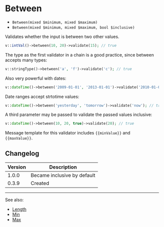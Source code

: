 # Between

- `Between(mixed $minimum, mixed $maximum)`
- `Between(mixed $minimum, mixed $maximum, bool $inclusive)`

Validates whether the input is between two other values.

```php
v::intVal()->between(10, 20)->validate(15); // true
```

The type as the first validator in a chain is a good practice,
since between accepts many types:

```php
v::stringType()->between('a', 'f')->validate('c'); // true
```

Also very powerful with dates:

```php
v::dateTime()->between('2009-01-01', '2013-01-01')->validate('2010-01-01'); // true
```

Date ranges accept strtotime values:

```php
v::dateTime()->between('yesterday', 'tomorrow')->validate('now'); // true
```

A third parameter may be passed to validate the passed values inclusive:

```php
v::dateTime()->between(10, 20, true)->validate(20); // true
```

Message template for this validator includes `{{minValue}}` and `{{maxValue}}`.

## Changelog

Version | Description
--------|-------------
  1.0.0 | Became inclusive by default
  0.3.9 | Created

***
See also:

- [Length](Length.md)
- [Min](Min.md)
- [Max](Max.md)
